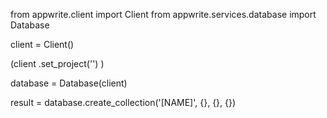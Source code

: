 from appwrite.client import Client
from appwrite.services.database import Database

client = Client()

(client
  .set_project('')
)

database = Database(client)

result = database.create_collection('[NAME]', {}, {}, {})
